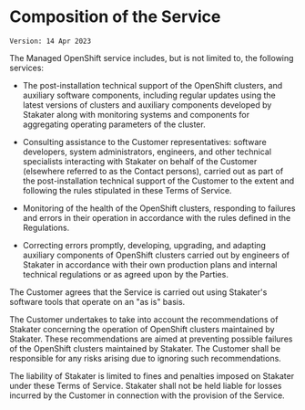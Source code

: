 # Composition of the Service

`Version: 14 Apr 2023`

The Managed OpenShift service includes, but is not limited to, the following services:

* The post-installation technical support of the OpenShift clusters, and auxiliary software components, including regular updates using the latest versions of clusters and auxiliary components developed by Stakater along with monitoring systems and components for aggregating operating parameters of the cluster.

* Consulting assistance to the Customer representatives: software developers, system administrators, engineers, and other technical specialists interacting with Stakater on behalf of the Customer (elsewhere referred to as the Contact persons), carried out as part of the post-installation technical support of the Customer to the extent and following the rules stipulated in these Terms of Service.

* Monitoring of the health of the OpenShift clusters, responding to failures and errors in their operation in accordance with the rules defined in the Regulations.

* Correcting errors promptly, developing, upgrading, and adapting auxiliary components of
OpenShift clusters carried out by engineers of Stakater in accordance with their own
production plans and internal technical regulations or as agreed upon by the Parties.

The Customer agrees that the Service is carried out using Stakater's software tools that operate on an "as is" basis.

The Customer undertakes to take into account the recommendations of Stakater concerning the operation of OpenShift clusters maintained by Stakater. These recommendations are aimed at preventing possible failures of the OpenShift clusters maintained by Stakater. The Customer shall be responsible for any risks arising due to ignoring such recommendations.

The liability of Stakater is limited to fines and penalties imposed on Stakater under these Terms of Service. Stakater shall not be held liable for losses incurred by the Customer in connection with the provision of the Service.

